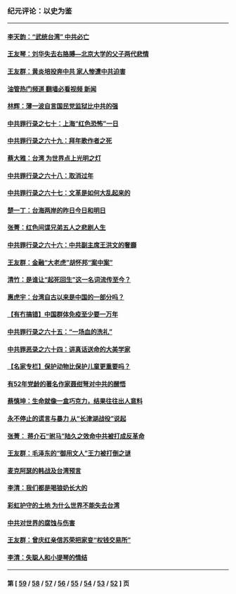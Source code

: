 ### 纪元评论：以史为鉴
---
#### [李天韵：“武统台湾” 中共必亡](../../pages/nsc1028/n13531538.md?02090330) 
#### [王友琴：刘华失去右胳膊—北京大学的父子两代悲情](../../pages/nsc1028/n13559130.md?02090330) 
#### [王友群：黄炎培投奔中共 家人惨遭中共迫害](../../pages/nsc1028/n13556189.md?02090330) 
#### [油管热门频道 翻墙必看视频 新闻](ok?02090330)
#### [林辉：薄一波自言国民党监狱比中共的强](../../pages/nsc1028/n13555827.md?02090330) 
#### [中共罪行录之七十：上海“红色恐怖”一日](../../pages/nsc1028/n13554515.md?02090330) 
#### [中共罪行录之六十九：拜年歌作者之死](../../pages/nsc1028/n13548579.md?02090330) 
#### [蔡大雅：台湾 为世界点上光明之灯](../../pages/nsc1028/n13531530.md?02090330) 
#### [中共罪行录之六十八：取消过年](../../pages/nsc1028/n13546448.md?02090330) 
#### [中共罪行录之六十七：文革是如何大乱起来的](../../pages/nsc1028/n13544416.md?02090330) 
#### [楚一丁：台海两岸的昨日今日和明日](../../pages/nsc1028/n13531468.md?02090330) 
#### [张菁：红色间谍兄弟五人之悲剧人生](../../pages/nsc1028/n13534128.md?02090330) 
#### [中共罪行录之六十六：中共副主席王洪文的奢靡](../../pages/nsc1028/n13527941.md?02090330) 
#### [王友群：金融“大老虎”胡怀邦“案中案”](../../pages/nsc1028/n13523077.md?02090330) 
#### [清竹：是谁让“起死回生”这一名词流传至今？](../../pages/nsc1028/n13523254.md?02090330) 
#### [惠虎宇：台湾自古以来是中国的一部分吗？](../../pages/nsc1028/n13523034.md?02090330) 
#### [【有冇搞错】中国群体免疫至少要一万年](../../pages/nsc1028/n13516675.md?02090330) 
#### [中共罪行录之六十五：“一场血的洗礼”](../../pages/nsc1028/n13517785.md?02090330) 
#### [中共罪恶录之六十四：讲真话送命的大美学家](../../pages/nsc1028/n13512932.md?02090330) 
#### [【名家专栏】保护动物比保护儿童更重要吗？](../../pages/nsc1028/n13506846.md?02090330) 
#### [有52年党龄的著名作家聂绀弩对中共的醒悟](../../pages/nsc1028/n13508154.md?02090330) 
#### [蔡慎坤：生命就像一盒巧克力，结果往往出人意料](../../pages/nsc1028/n13497991.md?02090330) 
#### [永不停止的谎言与暴力 从“长津湖战役”说起](../../pages/nsc1028/n13494094.md?02090330) 
#### [张菁： 蒋介石“驸马”陆久之效命中共被打成反革命](../../pages/nsc1028/n13495439.md?02090330) 
#### [王友群：毛泽东的“御用文人”王力被打倒之谜](../../pages/nsc1028/n13493098.md?02090330) 
#### [麦克阿瑟的韩战及台湾预言](../../pages/nsc1028/n13479197.md?02090330) 
#### [李清：我们都是喝狼奶长大的](../../pages/nsc1028/n13471478.md?02090330) 
#### [彩虹护守的土地 为什么世界不能失去台湾](../../pages/nsc1028/n13476849.md?02090330) 
#### [中共对世界的腐蚀与伤害](../../pages/nsc1028/n13463833.md?02090330) 
#### [王友群：曾庆红亲信苏荣把家变“权钱交易所”](../../pages/nsc1028/n13463003.md?02090330) 
#### [李清：失聪人和小提琴的情结](../../pages/nsc1028/n13459280.md?02090330) 

---
#### 第 [ [59](./59.md?02090330) / [58](./58.md?02090330) / [57](./57.md?02090330) / [56](./56.md?02090330) / [55](./55.md?02090330) / [54](./54.md?02090330) / [53](./53.md?02090330) / [52](./52.md?02090330) ] 页
